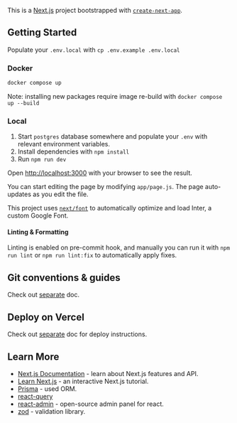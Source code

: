 This is a [Next.js](https://nextjs.org/) project bootstrapped with [`create-next-app`](https://github.com/vercel/next.js/tree/canary/packages/create-next-app).

## Getting Started

Populate your `.env.local` with `cp .env.example .env.local`

### Docker

```sh
docker compose up
```

Note: installing new packages require image re-build with `docker compose up --build`

### Local

1. Start `postgres` database somewhere and populate your `.env` with relevant environment variables.
2. Install dependencies with `npm install`
3. Run `npm run dev`

Open [http://localhost:3000](http://localhost:3000) with your browser to see the result.

You can start editing the page by modifying `app/page.js`. The page auto-updates as you edit the file.

This project uses [`next/font`](https://nextjs.org/docs/basic-features/font-optimization) to automatically optimize and load Inter, a custom Google Font.

#### Linting & Formatting

Linting is enabled on pre-commit hook, and manually you can run it with `npm run lint` or
`npm run lint:fix` to automatically apply fixes.

## Git conventions & guides

Check out [separate](./docs/GITFLOW.md) doc.

## Deploy on Vercel

Check out [separate](./docs/DEPLOY.md) doc for deploy instructions.

## Learn More

- [Next.js Documentation](https://nextjs.org/docs) - learn about Next.js features and API.
- [Learn Next.js](https://nextjs.org/learn) - an interactive Next.js tutorial.
- [Prisma](https://www.prisma.io/) - used ORM.
- [react-query](https://tanstack.com/query/latest)
- [react-admin](https://marmelab.com/react-admin/Tutorial.html) - open-source admin panel for react.
- [zod](https://zod.dev/) - validation library.
